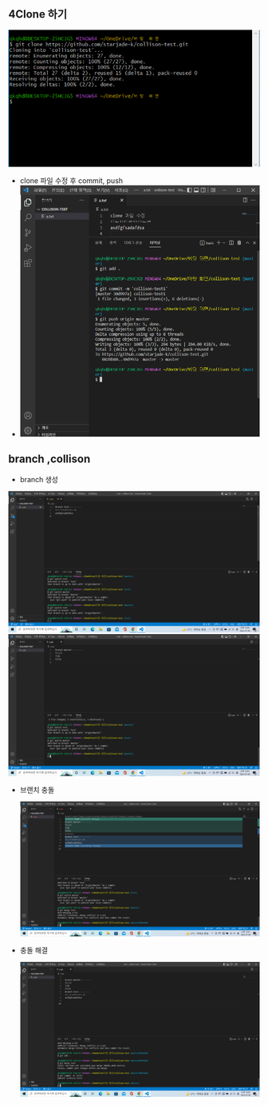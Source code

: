 ## 4Clone 하기

![스크린샷(55)](TIL2.assets/스크린샷(55)-16573744309551.png)

- clone 파일 수정 후 commit, push
- ![스크린샷(56)](TIL2.assets/스크린샷(56).png)

## branch ,collison

- branch 생성 

![스크린샷(50)](TIL2.assets/스크린샷(50)-16573746809202.png)![스크린샷(57)](TIL2.assets/스크린샷(57).png)

- 브랜치 충돌

  ![스크린샷(53)](TIL2.assets/스크린샷(53).png)

- 충돌 해결

  ![스크린샷(54)](TIL2.assets/스크린샷(54)-16573747641193.png)

